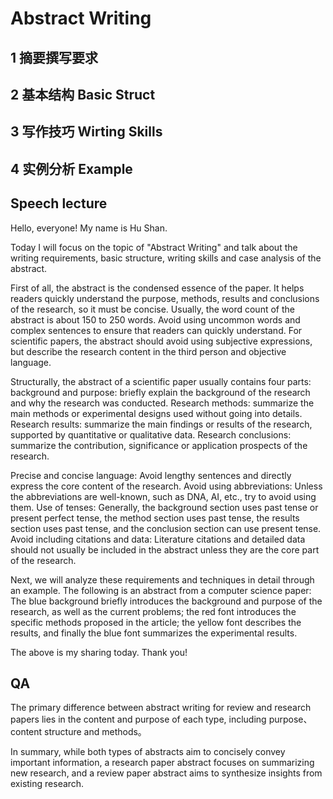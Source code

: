 # Abstract Writing
## 1 摘要撰写要求

## 2 基本结构 Basic Struct

## 3 写作技巧 Wirting Skills

## 4 实例分析 Example

## Speech lecture
Hello, everyone! My name is Hu Shan.

Today I will focus on the topic of "Abstract Writing" and talk about the writing requirements, basic structure, writing skills and case analysis of the abstract.

First of all, the abstract is the condensed essence of the paper. It helps readers quickly understand the purpose, methods, results and conclusions of the research, so it must be concise. Usually, the word count of the abstract is about 150 to 250 words. Avoid using uncommon words and complex sentences to ensure that readers can quickly understand. For scientific papers, the abstract should avoid using subjective expressions, but describe the research content in the third person and objective language.

Structurally, the abstract of a scientific paper usually contains four parts:
background and purpose: briefly explain the background of the research and why the research was conducted.
Research methods: summarize the main methods or experimental designs used without going into details.
Research results: summarize the main findings or results of the research, supported by quantitative or qualitative data.
Research conclusions: summarize the contribution, significance or application prospects of the research.

Precise and concise language: Avoid lengthy sentences and directly express the core content of the research.
Avoid using abbreviations: Unless the abbreviations are well-known, such as DNA, AI, etc., try to avoid using them.
Use of tenses: Generally, the background section uses past tense or present perfect tense, the method section uses past tense, the results section uses past tense, and the conclusion section can use present tense.
Avoid including citations and data: Literature citations and detailed data should not usually be included in the abstract unless they are the core part of the research.

Next, we will analyze these requirements and techniques in detail through an example. The following is an abstract from a computer science paper:
The blue background briefly introduces the background and purpose of the research, as well as the current problems; the red font introduces the specific methods proposed in the article; the yellow font describes the results, and finally the blue font summarizes the experimental results.

The above is my sharing today. Thank you!

## QA
The primary difference between abstract writing for review and research papers lies in the content and purpose of each type, including purpose、content structure and methods。

In summary, while both types of abstracts aim to concisely convey important information, a research paper abstract focuses on summarizing new research, and a review paper abstract aims to synthesize insights from existing research.